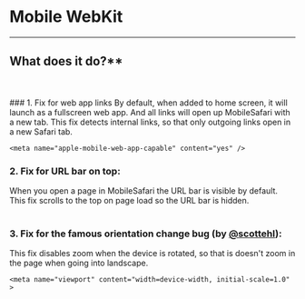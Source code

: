 # Mobile WebKit

---------------

## What does it do?**
<br />
<br />
### 1. Fix for web app links  
By default, when added to home screen, it will launch as a fullscreen web app. And all links will open up MobileSafari with a new tab.   
This fix detects internal links, so that only outgoing links open in a new Safari tab.   

    <meta name="apple-mobile-web-app-capable" content="yes" />

### 2. Fix for URL bar on top:  
When you open a page in MobileSafari the URL bar is visible by default.      
This fix scrolls to the top on page load so the URL bar is hidden.      
<br />
### 3. Fix for the famous orientation change bug (by [@scottehl](https://github.com/scottjehl/iOS-Orientationchange-Fix)):  
This fix disables zoom when the device is rotated, so that is doesn't zoom in the page when going into landscape.       

    <meta name="viewport" content="width=device-width, initial-scale=1.0" >
